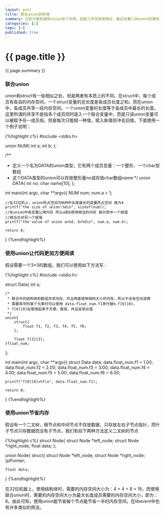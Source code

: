 ```yaml
---
layout: post
title: 联合union的妙用
summary: 之前只是知道有union这个东西，但是几乎没有使用过，最近在看libevent的源码，发现其中用到了union，就查了一些关于union的资料，发现union有很多妙用，就顺便记录在此。
categories: [c]
tags: [c]
published: true
---
```


# {{ page.title }} #
{{ page.summary }}

### 联合union ###
union和struct有一些相似之处，但是两者有本质上的不同。在struct中，每个成员有各自的内存空间，一个struct变量的总长度是各成员长度之和。而在union中，各成员共享一段内存空间，一个union变量的长度等于各成员中最长的长度。这里所谓的共享不是指多个成员同时装入一个联合变量中，而是只该union变量可以被赋予任一成员指，但是每次只能赋一种值，赋入新值则冲去旧值，下面使用一个例子说明：  

{%highlight c%}
#include <stdio.h>

union NUM{
    int a;
    int b;
};

/**
 * 定义一个名为DATA的union类型，它有两个成员变量：一个整形、一个char型数组
 * 这个DATA类型的union可以存放整形量no或存放char数组name
 */
union DATA{
    int no;
    char name[10];
};

int main(int argc, char **argv){
    NUM num;
    num.a = 1;


    //在32位机上，union所占空间为NUM中长度最长的变量所占空间 故为4
    printf("the size of union:%d\n", sizeof(num));
    //在union中各变量公用内存 所以a和b使用相当的内存 故对其中一个赋值
    //相当与对另一个赋值
    printf("the value of union a=%d, b=%d\n", num.a, num.b);

    return 0;
}
{%endhighlight%}

### 使用union让代码更加方便阅读 ###
假设需要一个3*3的数组，我们可以使用如下方法写：  

{%highlight c%}
#include <stdio.h>

struct Data{
    int a;

    /*
     * 联合中的结构体和数组共享内存，并且两者使用相同大小的内存，所以不会有空间浪费
     * 需要其中的某个元素时可以使用 data.float_num.f1来代替m.f[0][0]，
     * f[0][0]在使用起来不方便、直观，并且容易出错
     */
    union{
        struct{
            float f1, f2, f3, f4, f5, f6;
        };

        float f[3][3];
    }float_num;
};

int main(int argc, char **argv){
    struct Data data;
    data.float_num.f1 = 1.00;
    data.float_num.f2 = 2.00;
    data.float_num.f3 = 3.00;
    data.float_num.f4 = 4.00;
    data.float_num.f5 = 5.00;
    data.float_num.f6 = 6.00;

    printf("f[0][0]=%f\n", data.float_num.f1);
    
    return 0;
}
{%endhighlight%}

### 使用union节省内存 ###
假设有一个二叉树，根节点和中间节点不存放数据，只存放左右子节点指针，而叶子节点只存数据而没有子节点，我们有如下两种方法定义二叉树的节点  

{%highlight c%}
struct Node{
    struct Node *left_node;
    struct Node *right_node;
    float data;
};

union Node{
    struct{
        struct Node *left_node;
        struct Node *right_node;
    }pPointer;

    float data;
}
{%endhighlight%}  

在32位机器上，使用结构体时，需要的内存空间大小为：4 + 4 + 8 = 16，而使用联合union时，需要的内存空间大小为最大长度成员需要的内存空间大小，即为：8。由此可知，使用union能节省每个节点能节省一半的内存空间。在libevent中也有许多类似的用法。  

